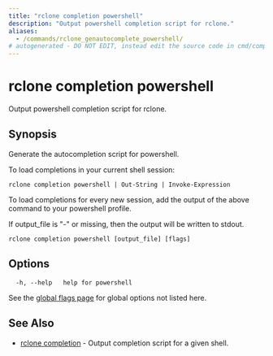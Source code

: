 ```yaml
---
title: "rclone completion powershell"
description: "Output powershell completion script for rclone."
aliases:
  - /commands/rclone_genautocomplete_powershell/
# autogenerated - DO NOT EDIT, instead edit the source code in cmd/completion/powershell/ and as part of making a release run "make commanddocs"
---
```

# rclone completion powershell

Output powershell completion script for rclone.

## Synopsis

Generate the autocompletion script for powershell.

To load completions in your current shell session:

    rclone completion powershell | Out-String | Invoke-Expression

To load completions for every new session, add the output of the above command
to your powershell profile.

If output_file is "-" or missing, then the output will be written to stdout.


```
rclone completion powershell [output_file] [flags]
```

## Options

```
  -h, --help   help for powershell
```

See the [global flags page](/flags/) for global options not listed here.

## See Also

* [rclone completion](/commands/rclone_completion/)	 - Output completion script for a given shell.

